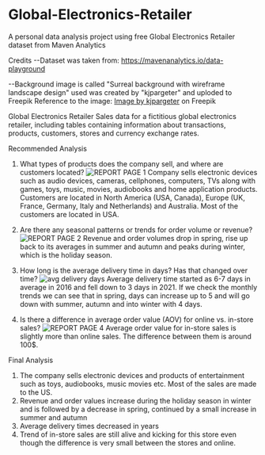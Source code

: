 # Global-Electronics-Retailer
A personal data analysis project using free Global Electronics Retailer dataset from Maven Analytics

Credits
--Dataset was taken from:
https://mavenanalytics.io/data-playground

--Background image is called "Surreal background with wireframe landscape design"
used was created by "kjpargeter" and uploded to Freepik
Reference to the image:
<a href="https://www.freepik.com/free-vector/surreal-background-with-wireframe-landscape-design_29314364.htm#fromView=search&page=1&position=16&uuid=b9794b3a-5baa-4426-9392-633a538ab7b0">Image by kjpargeter</a> on Freepik

Global Electronics Retailer
Sales data for a fictitious global electronics retailer, including tables containing information about transactions, products, customers, stores and currency exchange rates.

Recommended Analysis 
1) What types of products does the company sell, and where are customers located? 
![REPORT PAGE 1](https://github.com/user-attachments/assets/d4f5252d-462d-4e03-be3b-a03795595d39)
Company sells electronic devices such as audio devices, cameras, cellphones, computers, TVs along with games, toys, music, movies, audiobooks and home application products. 
Customers are located in North America (USA, Canada), Europe (UK, France, Germany, Italy and Netherlands) and Australia. Most of the customers are located in USA.

2) Are there any seasonal patterns or trends for order volume or revenue?
![REPORT PAGE 2](https://github.com/user-attachments/assets/2387d459-94f3-48f5-807f-3d5cdeaeee7b)
Revenue and order volumes drop in spring, rise up back to its averages in summer and autumn and peaks during winter, which is the holiday season.

3) How long is the average delivery time in days? Has that changed over time?
![avg delivery days](https://github.com/user-attachments/assets/db812897-adda-4e2b-a330-a46f467736f0)
Average delivery time started as 6-7 days in average in 2016 and fell down to 3 days in 2021. If we check the monthly trends we can see that in spring, days can increase up to 5 and will go down with summer, autumn and into winter with 4 days.

4) Is there a difference in average order value (AOV) for online vs. in-store sales?
![REPORT PAGE 4](https://github.com/user-attachments/assets/25e92222-8f0b-4250-9942-379aa1b6f091)
Average order value for in-store sales is slightly more than online sales. The difference between them is around 100$.

Final Analysis
1) The company sells electronic devices and products of entertainment such as toys, audiobooks, music movies etc. Most of the sales are made to the US.
2) Revenue and order values increase during the holiday season in winter and is followed by a decrease in spring, continued by a small increase in summer and autumn
3) Average delivery times decreased in years
4) Trend of in-store sales are still alive and kicking for this store even though the difference is very small between the stores and online.
